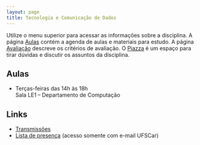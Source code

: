 ```yaml
---
layout: page
title: Tecnologia e Comunicação de Dados
---
```


Utilize o menu superior para acessar as informações sobre a disciplina. A página [Aulas](/aulas/) contém a agenda de aulas e materiais para estudo. A página [Avaliação](/avaliacao/) descreve os critérios de avaliação. O [Piazza](https://piazza.com/ufscar/winter2022/1001505/home) é um espaço para tirar dúvidas e discutir os assuntos da disciplina.


## Aulas

 * Terças-feiras das 14h às 18h<br />Sala LE1 – Departamento de Computação

## Links

 * [Transmissões](https://www.twitch.tv/thotypous)
 * [Lista de presença](https://docs.google.com/spreadsheets/d/1bb2c2ohUwHGIatw6qHX89ZSnBcWnIuNOeRVXhl5OxHs/edit?usp=sharing) (acesso somente com e-mail UFSCar)
